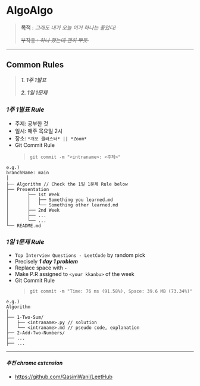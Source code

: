 # AlgoAlgo

> **목적** : _그래도 내가 오늘 이거 하나는 풀었다!_
>
> ~~부작용 : _하나 했는데 괜히 뿌듯._~~

---

## Common Rules

> ***1. 1주 1발표***
>
> ***2. 1일 1문제***

### **_1주 1발표 Rule_**

- 주제: 공부한 것
- 일시: 매주 목요일 2시
- 장소: `*개포 클러스터* || *Zoom*`
- Git Commit Rule
	> `git commit -m "<intraname>: <주제>"`

```
e.g.)
branchName: main
│
├── Algorithm // Check the 1일 1문제 Rule below
├── Presentation
│		├── 1st Week
│		│	├── Something you learned.md
│		│	└── Something other learned.md
│		├── 2nd Week
│		├── ...
│		└── ...
└── README.md
```

### **_1일 1문제 Rule_**

- `Top Interview Questions - LeetCode` by random pick
- Precisely ***1 day 1 problem***
- Replace space with `-`
- Make P.R assigned to `<your kkanbu>` of the week
- Git Commit Rule
	> `git commit -m "Time: 76 ms (91.58%), Space: 39.6 MB (73.34%)"`

```
e.g.)
Algorithm
│
├── 1-Two-Sum/
│	├── <intraname>.py // solution
│	└── <intraname>.md // pseudo code, explanation
├── 2-Add-Two-Numbers/
├── ...
├── ...
```

---

#### **_추천 chrome extension_**
- https://github.com/QasimWani/LeetHub
